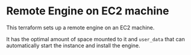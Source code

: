 # Remote Engine on EC2 machine

This terraform sets up a remote engine on an EC2 machine.

It has the optimal amount of space mounted to it and `user_data` that can automatically start the instance and install the engine.


